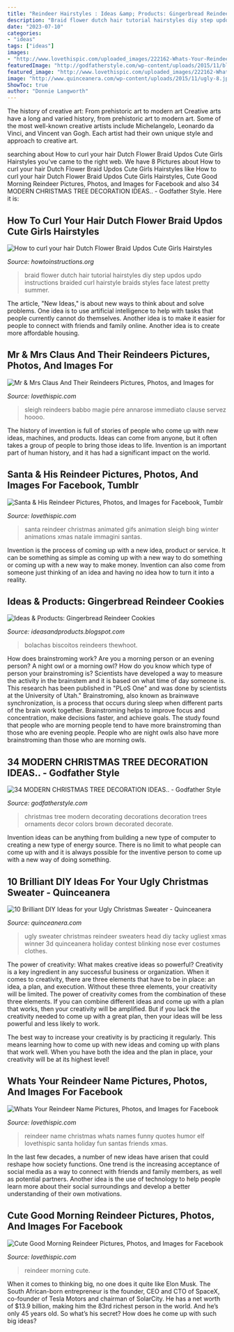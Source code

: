 ```yaml
---
title: "Reindeer Hairstyles : Ideas &amp; Products: Gingerbread Reindeer Cookies"
description: "Braid flower dutch hair tutorial hairstyles diy step updos updo instructions braided curl hairstyle braids styles face latest pretty summer"
date: "2023-07-10"
categories:
- "ideas"
tags: ["ideas"]
images:
- "http://www.lovethispic.com/uploaded_images/222162-Whats-Your-Reindeer-Name.jpg"
featuredImage: "http://godfatherstyle.com/wp-content/uploads/2015/11/black-christmas-tree-decorating-ideas.jpg"
featured_image: "http://www.lovethispic.com/uploaded_images/222162-Whats-Your-Reindeer-Name.jpg"
image: "http://www.quinceanera.com/wp-content/uploads/2015/11/ugly-8.jpg"
ShowToc: true
author: "Donnie Langworth"
---
```



The history of creative art: From prehistoric art to modern art
Creative arts have a long and varied history, from prehistoric art to modern art. Some of the most well-known creative artists include Michelangelo, Leonardo da Vinci, and Vincent van Gogh. Each artist had their own unique style and approach to creative art.

	

		
searching about How to curl your hair Dutch Flower Braid Updos Cute Girls Hairstyles you've came to the right web. We have 8 Pictures about How to curl your hair Dutch Flower Braid Updos Cute Girls Hairstyles like How to curl your hair Dutch Flower Braid Updos Cute Girls Hairstyles, Cute Good Morning Reindeer Pictures, Photos, and Images for Facebook and also 34 MODERN CHRISTMAS TREE DECORATION IDEAS.. - Godfather Style. Here it is:
		
    
## How To Curl Your Hair Dutch Flower Braid Updos Cute Girls Hairstyles

<img loading=lazy src="http://www.howtoinstructions.org/wp-content/uploads/2013/10/how-to-curl-your-hair-dutch-flower-braid-updos-cute-girls-hairstyles-step-by-step-diy-tutorial-instructions.jpg" onerror="this.onerror=null;this.src='https://tse1.mm.bing.net/th?id=OIP.qRK5o0tJPR6u4noWko6wDwHaFj&amp;pid=15.1';" alt="How to curl your hair Dutch Flower Braid Updos Cute Girls Hairstyles">

_Source: howtoinstructions.org_

>braid flower dutch hair tutorial hairstyles diy step updos updo instructions braided curl hairstyle braids styles face latest pretty summer. 

	

The article, "New Ideas," is about new ways to think about and solve problems. One idea is to use artificial intelligence to help with tasks that people currently cannot do themselves. Another idea is to make it easier for people to connect with friends and family online. Another idea is to create more affordable housing.

    
## Mr &amp; Mrs Claus And Their Reindeers Pictures, Photos, And Images For

<img loading=lazy src="http://www.lovethispic.com/uploaded_images/220502-Mr-Mrs-Claus-And-Their-Reindeers.jpg" onerror="this.onerror=null;this.src='https://tse3.mm.bing.net/th?id=OIP.QzgOZNOjVoSFmsOPD3S98wHaFj&amp;pid=15.1';" alt="Mr &amp; Mrs Claus And Their Reindeers Pictures, Photos, and Images for">

_Source: lovethispic.com_

>sleigh reindeers babbo magie pére annarose immediato clause servez hoooo. 

	

The history of invention is full of stories of people who come up with new ideas, machines, and products. Ideas can come from anyone, but it often takes a group of people to bring those ideas to life. Invention is an important part of human history, and it has had a significant impact on the world.

    
## Santa &amp; His Reindeer Pictures, Photos, And Images For Facebook, Tumblr

<img loading=lazy src="http://www.lovethispic.com/uploaded_images/224934-Santa-His-Reindeer.gif" onerror="this.onerror=null;this.src='https://tse2.mm.bing.net/th?id=OIP.HPMFOidoQxKZ6xVZqYzpMAHaF0&amp;pid=15.1';" alt="Santa &amp; His Reindeer Pictures, Photos, and Images for Facebook, Tumblr">

_Source: lovethispic.com_

>santa reindeer christmas animated gifs animation sleigh bing winter animations xmas natale immagini santas. 

	

Invention is the process of coming up with a new idea, product or service. It can be something as simple as coming up with a new way to do something or coming up with a new way to make money. Invention can also come from someone just thinking of an idea and having no idea how to turn it into a reality.

    
## Ideas &amp; Products: Gingerbread Reindeer Cookies

<img loading=lazy src="https://4.bp.blogspot.com/-ki6q_rr9JGA/VGsW5y1W5-I/AAAAAAAAAp4/Qh5XAwBmLD8/s1600/Gingerbread+Reindeer+Cookies1.jpg" onerror="this.onerror=null;this.src='https://tse3.mm.bing.net/th?id=OIP.xgaRy7nc0Rb0s6z27MHfVAHaF5&amp;pid=15.1';" alt="Ideas &amp; Products: Gingerbread Reindeer Cookies">

_Source: ideasandproducts.blogspot.com_

>bolachas biscoitos reindeers thewhoot. 

	

How does brainstroming work?
Are you a morning person or an evening person? A night owl or a morning owl? How do you know which type of person your brainstroming is? Scientists have developed a way to measure the activity in the brainstem and it is based on what time of day someone is. This research has been published in "PLoS One" and was done by scientists at the University of Utah."
Brainstroming, also known as brainwave synchronization, is a process that occurs during sleep when different parts of the brain work together. Brainstroming helps to improve focus and concentration, make decisions faster, and achieve goals. The study found that people who are morning people tend to have more brainstroming than those who are evening people. People who are night owls also have more brainstroming than those who are morning owls.

    
## 34 MODERN CHRISTMAS TREE DECORATION IDEAS.. - Godfather Style

<img loading=lazy src="http://godfatherstyle.com/wp-content/uploads/2015/11/black-christmas-tree-decorating-ideas.jpg" onerror="this.onerror=null;this.src='https://tse4.mm.bing.net/th?id=OIP.jlP0g27yIXk7FtEdA_zx1QHaHa&amp;pid=15.1';" alt="34 MODERN CHRISTMAS TREE DECORATION IDEAS.. - Godfather Style">

_Source: godfatherstyle.com_

>christmas tree modern decorating decorations decoration trees ornaments decor colors brown decorated decorate. 

	

Invention ideas can be anything from building a new type of computer to creating a new type of energy source. There is no limit to what people can come up with and it is always possible for the inventive person to come up with a new way of doing something.

    
## 10 Brilliant DIY Ideas For Your Ugly Christmas Sweater - Quinceanera

<img loading=lazy src="http://www.quinceanera.com/wp-content/uploads/2015/11/ugly-8.jpg" onerror="this.onerror=null;this.src='https://tse3.mm.bing.net/th?id=OIP.oYfoW7N5fIW9vXdlINHT1QAAAA&amp;pid=15.1';" alt="10 Brilliant DIY Ideas for your Ugly Christmas Sweater - Quinceanera">

_Source: quinceanera.com_

>ugly sweater christmas reindeer sweaters head diy tacky ugliest xmas winner 3d quinceanera holiday contest blinking nose ever costumes clothes. 

	

The power of creativity: What makes creative ideas so powerful?
Creativity is a key ingredient in any successful business or organization. When it comes to creativity, there are three elements that have to be in place: an idea, a plan, and execution. Without these three elements, your creativity will be limited. 
The power of creativity comes from the combination of these three elements. If you can combine different ideas and come up with a plan that works, then your creativity will be amplified. But if you lack the creativity needed to come up with a great plan, then your ideas will be less powerful and less likely to work. 

The best way to increase your creativity is by practicing it regularly. This means learning how to come up with new ideas and coming up with plans that work well. When you have both the idea and the plan in place, your creativity will be at its highest level!

    
## Whats Your Reindeer Name Pictures, Photos, And Images For Facebook

<img loading=lazy src="http://www.lovethispic.com/uploaded_images/222162-Whats-Your-Reindeer-Name.jpg" onerror="this.onerror=null;this.src='https://tse3.mm.bing.net/th?id=OIP.BKsFKu6fDdT57BnTd6oQwgHaF1&amp;pid=15.1';" alt="Whats Your Reindeer Name Pictures, Photos, and Images for Facebook">

_Source: lovethispic.com_

>reindeer name christmas whats names funny quotes humor elf lovethispic santa holiday fun santas friends xmas. 

	

In the last few decades, a number of new ideas have arisen that could reshape how society functions. One trend is the increasing acceptance of social media as a way to connect with friends and family members, as well as potential partners. Another idea is the use of technology to help people learn more about their social surroundings and develop a better understanding of their own motivations.

    
## Cute Good Morning Reindeer Pictures, Photos, And Images For Facebook

<img loading=lazy src="http://www.lovethispic.com/uploaded_images/364773-Cute-Good-Morning-Reindeer.jpg" onerror="this.onerror=null;this.src='https://tse4.mm.bing.net/th?id=OIP._miZxtxGzOO5xqUSWyTqqAHaKf&amp;pid=15.1';" alt="Cute Good Morning Reindeer Pictures, Photos, and Images for Facebook">

_Source: lovethispic.com_

>reindeer morning cute. 

	

When it comes to thinking big, no one does it quite like Elon Musk. The South African-born entrepreneur is the founder, CEO and CTO of SpaceX, co-founder of Tesla Motors and chairman of SolarCity. He has a net worth of $13.9 billion, making him the 83rd richest person in the world. And he’s only 45 years old. So what’s his secret? How does he come up with such big ideas?

